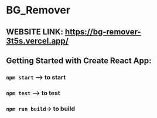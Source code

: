 # BG_Remover

## WEBSITE LINK: https://bg-remover-3t5s.vercel.app/

## Getting Started with Create React App:

### `npm start` --> to start

### `npm test` --> to test

### `npm run build`-> to build


